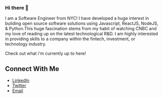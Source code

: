 ### Hi there 👋

I am a Software Engineer from NYC! I have developed a huge interest in building open source software solutions using Javascript, ReactJS, NodeJS, & Python.This huge fascination stems from my habit of watching CNBC and my love of reading up on the latest technological R&D. I am highly interested in providing skills to a company within the fintech, investment, or technology industry.

Check out what i'm currently up to here!

## Connect With Me
- [LinkedIn](https://www.linkedin.com/in/skippharaoh/)
- [Twitter](https://twitter.com/SKIP_Pharaoh)
- [Email](caniggiathompson@gmail.com)
<!--
**SkipPharaoh/SkipPharaoh** is a ✨ _special_ ✨ repository because its `README.md` (this file) appears on your GitHub profile.

Here are some ideas to get you started:

- 🔭 I’m currently working on ...
- 🌱 I’m currently learning ...
- 👯 I’m looking to collaborate on ...
- 🤔 I’m looking for help with ...
- 💬 Ask me about ...
- 📫 How to reach me: ...
- 😄 Pronouns: ...
- ⚡ Fun fact: ...
-->

